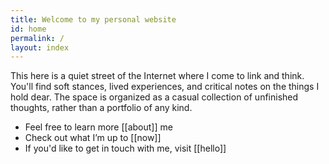 ```yaml
---
title: Welcome to my personal website
id: home
permalink: /
layout: index
---
```

This here is a quiet street of the Internet where I come to link and think. You'll find soft stances, lived experiences, and critical notes on the things I hold dear. The space is organized as a casual collection of unfinished thoughts, rather than a portfolio of any kind.

- Feel free to learn more [[about]] me
- Check out what I’m up to [[now]]
- If you'd like to get in touch with me, visit [[hello]]